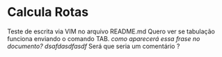 # Calcula Rotas
Teste de escrita via VIM no arquivo README.md
    Quero ver se tabulação funciona enviando o comando TAB.
*como aparecerá essa frase no documento?
dsafdasdfasdf* Será que seria um comentário ? 

